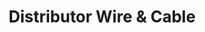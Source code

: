 ---
title: "Distributor Wire & Cable"
url: /saint-paul/distributor-wire-und-cable/
shop: Großhandel
---